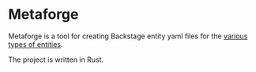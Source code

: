 # Metaforge

Metaforge is a tool for creating Backstage entity yaml files for the [various types of entities](https://backstage.io/docs/features/software-catalog/descriptor-format/).

The project is written in Rust.
